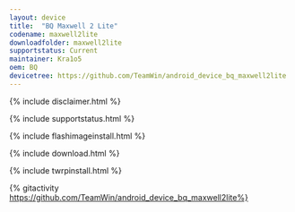 ```yaml
---
layout: device
title:  "BQ Maxwell 2 Lite"
codename: maxwell2lite
downloadfolder: maxwell2lite 
supportstatus: Current
maintainer: Kra1o5
oem: BQ
devicetree: https://github.com/TeamWin/android_device_bq_maxwell2lite
---
```


{% include disclaimer.html %}

{% include supportstatus.html %}

{% include flashimageinstall.html %}

{% include download.html %}

{% include twrpinstall.html %}

{% gitactivity  https://github.com/TeamWin/android_device_bq_maxwell2lite%}
